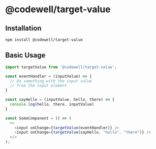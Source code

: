 # @codewell/target-value

## Installation

```
npm install @codewell/target-value
```

## Basic Usage

```JavaScript
import targetValue from '@codewell/target-value';

const eventHandler = (inputValue) => {
  // Do something with the input value
  // from the input element
}

const sayHello = (inputValue, hello, there) => {
  console.log(hello, there, inputValue)
}

const SomeComponent = () => (
  <>
    <input onChange={targetValue(eventHandler)} />
    <input onChange={targetValue(sayHello, "hello", "there")} />
  </>
);
```
